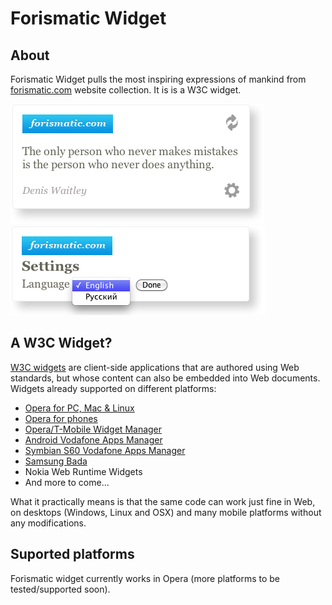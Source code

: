 Forismatic Widget
=================

About
-----

Forismatic Widget pulls the most inspiring expressions of mankind from [forismatic.com](http://en.forismatic.com) website collection. It is is a W3C widget.

![Forismatic Widget](http://github.com/vlazar/forismatic-widget/raw/05b69944167ca2520881e0764ba9e8afbc118cf8/doc/app.png)
![Forismatic Widget](http://github.com/vlazar/forismatic-widget/raw/05b69944167ca2520881e0764ba9e8afbc118cf8/doc/settings.png)

A W3C Widget?
-------------

[W3C widgets](http://www.w3.org/TR/widgets) are client-side applications that are authored using Web standards, but whose content can also be embedded into Web documents. Widgets already supported on different platforms:

* [Opera for PC, Mac & Linux](http://www.opera.com/browser)
* [Opera for phones](http://www.opera.com/mobile)
* [Opera/T-Mobile Widget Manager](http://www.t-mobile.net)
* [Android Vodafone Apps Manager](https://developer.vodafone.com/android-widget-manager)
* [Symbian S60 Vodafone Apps Manager](https://developer.vodafone.com/symbian-widget-manager)
* [Samsung Bada](http://www.bada.com)
* Nokia Web Runtime Widgets
* And more to come...

What it practically means is that the same code can work just fine in Web, on desktops (Windows, Linux and OSX) and many mobile platforms without any modifications.

Suported platforms
------------------
Forismatic widget currently works in Opera (more platforms to be tested/supported soon).
